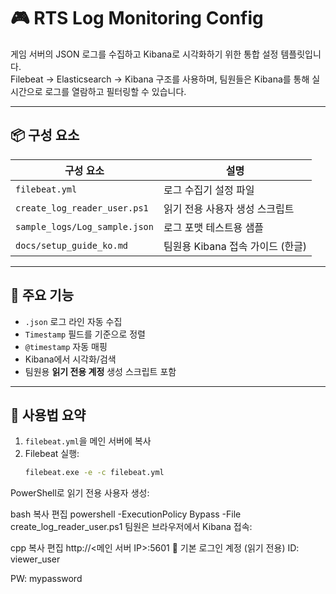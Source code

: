# 🎮 RTS Log Monitoring Config

게임 서버의 JSON 로그를 수집하고 Kibana로 시각화하기 위한 통합 설정 템플릿입니다.  
Filebeat → Elasticsearch → Kibana 구조를 사용하며, 팀원들은 Kibana를 통해 실시간으로 로그를 열람하고 필터링할 수 있습니다.

---

## 📦 구성 요소

| 구성 요소      | 설명 |
|----------------|------|
| `filebeat.yml` | 로그 수집기 설정 파일 |
| `create_log_reader_user.ps1` | 읽기 전용 사용자 생성 스크립트 |
| `sample_logs/Log_sample.json` | 로그 포맷 테스트용 샘플 |
| `docs/setup_guide_ko.md` | 팀원용 Kibana 접속 가이드 (한글) |

---

## 🔧 주요 기능

- `.json` 로그 라인 자동 수집
- `Timestamp` 필드를 기준으로 정렬
- `@timestamp` 자동 매핑
- Kibana에서 시각화/검색
- 팀원용 **읽기 전용 계정** 생성 스크립트 포함

---

## 🚀 사용법 요약

1. `filebeat.yml`을 메인 서버에 복사
2. Filebeat 실행:
   ```bash
   filebeat.exe -e -c filebeat.yml
PowerShell로 읽기 전용 사용자 생성:

bash
복사
편집
powershell -ExecutionPolicy Bypass -File create_log_reader_user.ps1
팀원은 브라우저에서 Kibana 접속:

cpp
복사
편집
http://<메인 서버 IP>:5601
👤 기본 로그인 계정 (읽기 전용)
ID: viewer_user

PW: mypassword